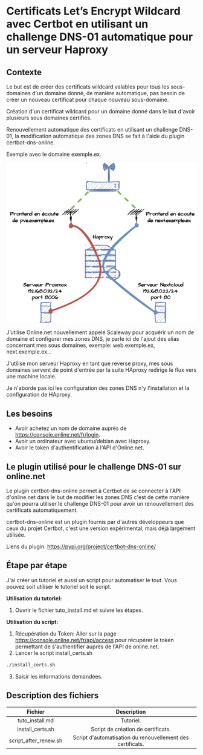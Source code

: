 # Certificats Let’s Encrypt Wildcard avec Certbot en utilisant un challenge DNS-01 automatique pour un serveur Haproxy

## Contexte
Le but est de créer des certificats wildcard valables pour tous les sous-domaines d'un domaine donné, de manière automatique, pas besoin de créer un nouveau certificat pour chaque nouveau sous-domaine.

Création d'un certificat wildcard pour un domaine donné dans le but d'avoir plusieurs sous domaines certifiés.

Renouvellement automatique des certificats en utilisant un challenge DNS-01, la modification automatique des zones DNS se fait à l'aide du plugin certbot-dns-online.

Exemple avec le domaine exemple.ex.

![Haproxy](ha.png)

J’utilise Online.net nouvellement appelé Scaleway pour acquérir un nom de domaine et configurer mes zones DNS, je parle ici de l'ajout des alias concernant mes sous domaines, exemple: web.exemple.ex, next.exemple.ex...

J'utilise mon serveur Haproxy en tant que reverse proxy, mes sous domaines servent de point d'entrée par la suite HAproxy redirige le flux vers une machine locale.

Je n'aborde pas ici les configuration des zones DNS n'y l'installation et la configuration de HAproxy.

## Les besoins
* Avoir achetez un nom de domaine auprès de <https://console.online.net/fr/login>.
* Avoir un ordinateur avec ubuntu/debian avec Haproxy.
* Avoir le token d'authentification à l'API d'Online.net. 

## Le plugin utilisé pour le challenge DNS-01 sur online.net
Le plugin certbot-dns-online permet à Certbot de se connecter à l'API d'online.net dans le but de modifier les zones DNS c'est de cette manière qu'on pourra utiliser le challenge DNS-01 pour avoir un renouvellement des certificats automatiquement.

certbot-dns-online est un plugin fournis par d'autres développeurs que ceux du projet Certbot,
c'est une version expérimental, mais déjà largement utilisée.

Liens du plugin: <https://pypi.org/project/certbot-dns-online/>

## Étape par étape
J'ai créer un tutoriel et aussi un script pour automatiser le tout.
Vous pouvez soit utiliser le tutoriel soit le script.

**Utilisation du tutoriel:**
1. Ouvrir le fichier tuto_install.md et suivre les étapes.

**Utilisation du script:**
1. Récupération du Token:
Aller sur la page <https://console.online.net/fr/api/access> pour récupérer le token permettant de s'authentifier auprès de l'API de online.net.
2. Lancer le script install_certs.sh
```bash
./install_certs.sh
``` 
3. Saisir les informations demandées.

## Description des fichiers
|Fichier|Description|
|:---:|:---:|
|tuto_install.md|Tutoriel.|
|install_certs.sh|Script de création de certificats.|
|script_after_renew.sh|Script d'automatisation du renouvellement des certificats.|
